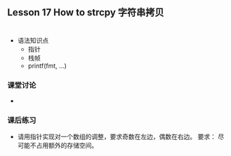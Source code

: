 ## Lesson 17 How to strcpy 字符串拷贝

#

* 语法知识点
	- 指针
	- 栈帧
	- printf(fmt, ...)
	
### 课堂讨论
*
	
### 课后练习
* 请用指针实现对一个数组的调整，要求奇数在左边，偶数在右边。 要求： 尽可能不占用额外的存储空间。	
